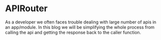 # APIRouter
As a developer we often faces trouble dealing with large number of apis in an app/module. In this blog we will be simplifying the whole process from calling the api and getting the response back to the caller function.

